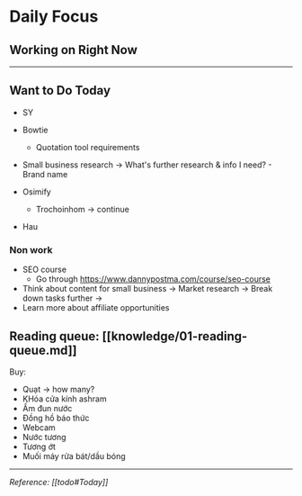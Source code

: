 # Daily Focus

## Working on Right Now

-----------------------------------------------------------------------
## Want to Do Today

- SY

- Bowtie
    - Quotation tool requirements
    
- Small business research
    -> What's further research & info I need?
        - Brand name
- Osimify
    - Trochoinhom -> continue
- Hau

### Non work
- SEO course
    - Go through https://www.dannypostma.com/course/seo-course
- Think about content for small business
    -> Market research -> Break down tasks further
    -> 
- Learn more about affiliate opportunities

Reading queue: [[knowledge/01-reading-queue.md]]
---
Buy:
- Quạt -> how many?
- KHóa cửa kính ashram
- Ấm đun nước
- Đồng hồ báo thức
- Webcam
- Nước tương
- Tương ớt
- Muối máy rửa bát/dầu bóng

---

*Reference: [[todo#Today]]*